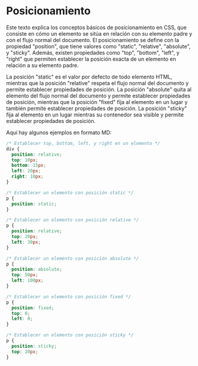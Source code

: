 # Posicionamiento 

Este texto explica los conceptos básicos de posicionamiento en CSS, que consiste en cómo un elemento se sitúa en relación con su elemento padre y con el flujo normal del documento. El posicionamiento se define con la propiedad "position", que tiene valores como "static", "relative", "absolute", y "sticky". Además, existen propiedades como "top", "bottom", "left", y "right" que permiten establecer la posición exacta de un elemento en relación a su elemento padre. 

La posición "static" es el valor por defecto de todo elemento HTML, mientras que la posición "relative" respeta el flujo normal del documento y permite establecer propiedades de posición. La posición "absolute" quita al elemento del flujo normal del documento y permite establecer propiedades de posición, mientras que la posición "fixed" fija al elemento en un lugar y también permite establecer propiedades de posición. La posición "sticky" fija al elemento en un lugar mientras su contenedor sea visible y permite establecer propiedades de posición.

Aquí hay algunos ejemplos en formato MD:

```css
/* Establecer top, bottom, left, y right en un elemento */
div {
  position: relative;
  top: 10px;
  bottom: 15px;
  left: 20px;
  right: 10px;
}
```

```css
/* Establecer un elemento con posición static */
p {
  position: static;
}
```

```css
/* Establecer un elemento con posición relative */
p {
  position: relative;
  top: 20px;
  left: 30px;
}
```

```css
/* Establecer un elemento con posición absolute */
p {
  position: absolute;
  top: 50px;
  left: 100px;
}
```

```css
/* Establecer un elemento con posición fixed */
p {
  position: fixed;
  top: 0;
  left: 0;
}
```

```css
/* Establecer un elemento con posición sticky */
p {
  position: sticky;
  top: 20px;
}
```